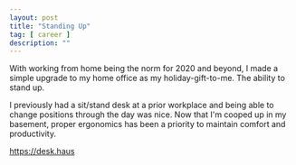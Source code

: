 ```yaml
---
layout: post
title: "Standing Up"
tag: [ career ]
description: ""
---
```


With working from home being the norm for 2020 and beyond, I made a simple upgrade to my home office as my holiday-gift-to-me.  The ability to stand up.  

I previously had a sit/stand desk at a prior workplace and being able to change positions through the day was nice.  Now that I'm cooped up in my basement, proper ergonomics has been a priority to maintain comfort and productivity.




https://desk.haus